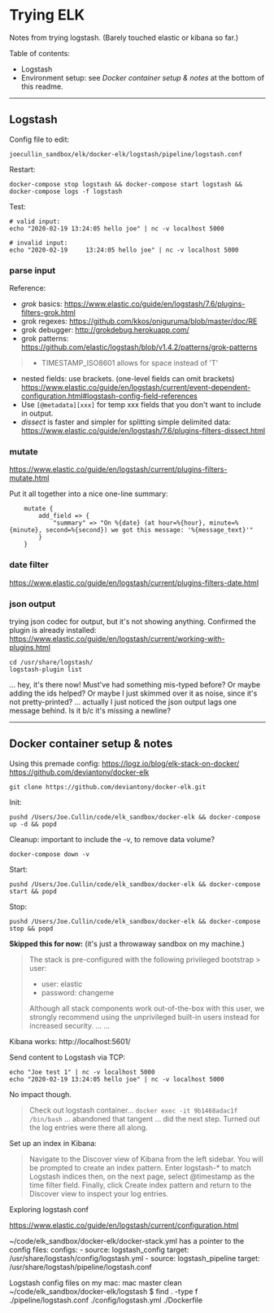 # Trying ELK

Notes from trying logstash.
(Barely touched elastic or kibana so far.)

Table of contents:
* Logstash
* Environment setup: see _Docker container setup & notes_ at the bottom of this readme.


---
## Logstash

Config file to edit:
```
joecullin_sandbox/elk/docker-elk/logstash/pipeline/logstash.conf
```

Restart:
```
docker-compose stop logstash && docker-compose start logstash && docker-compose logs -f logstash
```

Test:
```
# valid input:
echo "2020-02-19 13:24:05 hello joe" | nc -v localhost 5000

# invalid input:
echo "2020-02-19     13:24:05 hello joe" | nc -v localhost 5000
```

### parse input

Reference:
- *grok* basics: https://www.elastic.co/guide/en/logstash/7.6/plugins-filters-grok.html
- grok regexes: https://github.com/kkos/oniguruma/blob/master/doc/RE
- grok debugger: http://grokdebug.herokuapp.com/
- grok patterns: https://github.com/elastic/logstash/blob/v1.4.2/patterns/grok-patterns
> - TIMESTAMP_ISO8601 allows for space instead of 'T'
- nested fields: use brackets. (one-level fields can omit brackets) https://www.elastic.co/guide/en/logstash/current/event-dependent-configuration.html#logstash-config-field-references
- Use `[@metadata][xxx]` for temp xxx fields that you don't want to include in output.
- *dissect* is faster and simpler for splitting simple delimited data: https://www.elastic.co/guide/en/logstash/7.6/plugins-filters-dissect.html





### mutate

https://www.elastic.co/guide/en/logstash/current/plugins-filters-mutate.html

Put it all together into a nice one-line summary:
```
    mutate {
        add_field => {
            "summary" => "On %{date} (at hour=%{hour}, minute=%{minute}, second=%{second}) we got this message: '%{message_text}'"
        }
    }
```


### date filter

https://www.elastic.co/guide/en/logstash/current/plugins-filters-date.html


### json output
trying json codec for output, but it's not showing anything.
Confirmed the plugin is already installed:
https://www.elastic.co/guide/en/logstash/current/working-with-plugins.html
```
cd /usr/share/logstash/
logstash-plugin list
```
... hey, it's there now! Must've had something mis-typed before? Or maybe adding the ids helped? Or maybe I just skimmed over it as noise, since it's not pretty-printed? ... actually I just noticed the json output lags one message behind. Is it b/c it's missing a newline?

---
## Docker container setup & notes

Using this premade config:
https://logz.io/blog/elk-stack-on-docker/
https://github.com/deviantony/docker-elk

`git clone https://github.com/deviantony/docker-elk.git`

Init:
```
pushd /Users/Joe.Cullin/code/elk_sandbox/docker-elk && docker-compose up -d && popd
```
Cleanup: important to include the -v, to remove data volume?
```
docker-compose down -v
```

Start:
```
pushd /Users/Joe.Cullin/code/elk_sandbox/docker-elk && docker-compose start && popd
```
Stop:
```
pushd /Users/Joe.Cullin/code/elk_sandbox/docker-elk && docker-compose stop && popd
```

__Skipped this for now:__ (it's just a throwaway sandbox on my machine.)
> The stack is pre-configured with the following privileged bootstrap > user:
> * user: elastic
> * password: changeme
> 
> Although all stack components work out-of-the-box with this user, we strongly recommend using the unprivileged built-in users instead for increased security.
...
...


Kibana works: http://localhost:5601/

Send content to Logstash via TCP:

```
echo "Joe test 1" | nc -v localhost 5000
echo "2020-02-19 13:24:05 hello joe" | nc -v localhost 5000
```

No impact though.
> Check out logstash container... `docker exec -it 9b1468adac1f /bin/bash` ... abandoned that tangent ... did the next step. Turned out the log entries were there all along.

Set up an index in Kibana:
> Navigate to the Discover view of Kibana from the left sidebar. You will be prompted to create an index pattern. Enter logstash-* to match Logstash indices then, on the next page, select @timestamp as the time filter field. Finally, click Create index pattern and return to the Discover view to inspect your log entries.

Exploring logstash conf

https://www.elastic.co/guide/en/logstash/current/configuration.html

~/code/elk_sandbox/docker-elk/docker-stack.yml has a pointer to the config files:
    configs:
      - source: logstash_config
        target: /usr/share/logstash/config/logstash.yml
      - source: logstash_pipeline
        target: /usr/share/logstash/pipeline/logstash.conf

Logstash config files on my mac:
mac master clean ~/code/elk_sandbox/docker-elk/logstash $ find . -type f
./pipeline/logstash.conf
./config/logstash.yml
./Dockerfile